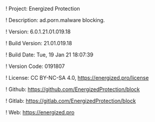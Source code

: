 ! Project: Energized Protection

! Description: ad.porn.malware blocking.

! Version: 6.0.1.21.01.019.18

! Build Version: 21.01.019.18

! Build Date: Tue, 19 Jan 21 18:07:39

! Version Code: 0191807

! License: CC BY-NC-SA 4.0, https://energized.pro/license

! Github: https://github.com/EnergizedProtection/block

! Gitlab: https://gitlab.com/EnergizedProtection/block


! Web: https://energized.pro
